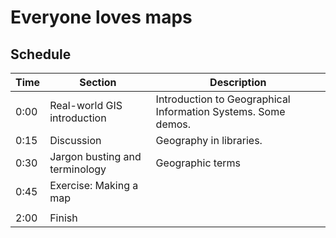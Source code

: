 # Everyone loves maps



## Schedule

| Time | Section | Description |
| ---- | ------- | ----------- |
| 0:00 | Real-world GIS introduction | Introduction to Geographical Information Systems.  Some demos. |
| 0:15 | Discussion | Geography in libraries. |
| 0:30 | Jargon busting and terminology | Geographic terms |
| 0:45 | Exercise: Making a map |  |
|  |  |
| 2:00 | Finish |  |


